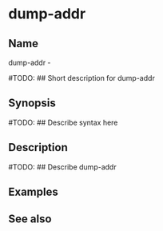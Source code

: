 

# dump-addr


## Name
dump-addr - 

#TODO: ## Short description for dump-addr

## Synopsis
#TODO: ## Describe syntax here

## Description
#TODO: ## Describe dump-addr

## Examples

## See also

